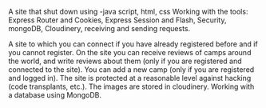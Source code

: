 A site that shut down using -java script, html, css
  Working with the tools:
Express Router and Cookies, Express Session and Flash, Security, mongoDB, Cloudinery, receiving and sending requests.

A site to which you can connect if you have already registered before and if you cannot register.
On the site you can receive reviews of camps around the world, and write reviews about them (only if you are registered and connected to the site). You can add a new camp (only if you are registered and logged in).
The site is protected at a reasonable level against hacking (code transplants, etc.).
The images are stored in cloudinery.
  Working with a database using MongoDB.
